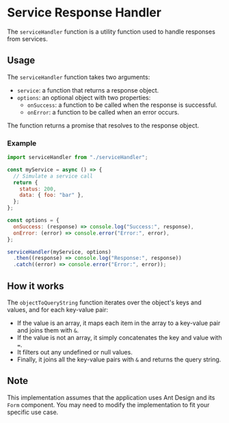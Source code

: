 # Service Response Handler

The `serviceHandler` function is a utility function used to handle responses from services.

## Usage

The `serviceHandler` function takes two arguments:

- `service`: a function that returns a response object.
- `options`: an optional object with two properties:
  - `onSuccess`: a function to be called when the response is successful.
  - `onError`: a function to be called when an error occurs.

The function returns a promise that resolves to the response object.

### Example

```jsx
import serviceHandler from "./serviceHandler";

const myService = async () => {
  // Simulate a service call
  return {
    status: 200,
    data: { foo: "bar" },
  };
};

const options = {
  onSuccess: (response) => console.log("Success:", response),
  onError: (error) => console.error("Error:", error),
};

serviceHandler(myService, options)
  .then((response) => console.log("Response:", response))
  .catch((error) => console.error("Error:", error));
```

## How it works

The `objectToQueryString` function iterates over the object's keys and values, and for each key-value pair:

- If the value is an array, it maps each item in the array to a key-value pair and joins them with `&`.
- If the value is not an array, it simply concatenates the key and value with `=`.
- It filters out any undefined or null values.
- Finally, it joins all the key-value pairs with `&` and returns the query string.

## Note

This implementation assumes that the application uses Ant Design and its `Form` component. You may need to modify the implementation to fit your specific use case.
